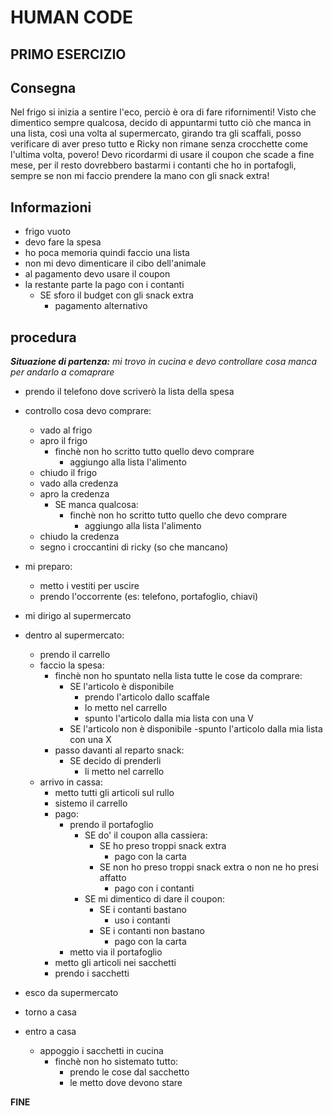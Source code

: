 # HUMAN CODE

## PRIMO ESERCIZIO

## Consegna

Nel frigo si inizia a sentire l'eco, perciò è ora di fare rifornimenti!
Visto che dimentico sempre qualcosa, decido di appuntarmi tutto ciò che manca in una lista, così una volta al supermercato, girando tra gli scaffali, posso verificare di aver preso tutto e Ricky non rimane senza crocchette come l'ultima volta, povero! Devo ricordarmi di usare il coupon che scade a fine mese, per il resto dovrebbero bastarmi i contanti che ho in portafogli, sempre se non mi faccio prendere la mano con gli snack extra!


## Informazioni

- frigo vuoto
- devo fare la spesa
- ho poca memoria quindi faccio una lista
- non mi devo dimenticare il cibo dell'animale
- al pagamento devo usare il coupon
- la restante parte la pago con i contanti
   - SE sforo il budget con gli snack extra
      - pagamento alternativo


## procedura

***Situazione di partenza:** mi trovo in cucina e devo controllare cosa manca per andarlo a comaprare*

- prendo il telefono dove scriverò la lista della spesa

- controllo cosa devo comprare:
   - vado al frigo
   - apro il frigo
      - finchè non ho scritto tutto quello devo comprare
         - aggiungo alla lista l'alimento
   - chiudo il frigo
   - vado alla credenza
   - apro la credenza
      - SE manca qualcosa:
         - finchè non ho scritto tutto quello che devo comprare
             - aggiungo alla lista l'alimento
   - chiudo la credenza
   - segno i croccantini di ricky (so che mancano)

- mi preparo:
   - metto i vestiti per uscire
   - prendo l'occorrente (es: telefono, portafoglio, chiavi)

- mi dirigo al supermercato

- dentro al supermercato:
   - prendo il carrello
   - faccio la spesa:
      - finchè non ho spuntato nella lista tutte le cose da comprare:
         - SE l'articolo è disponibile
             - prendo l'articolo dallo scaffale
             - lo metto nel carrello
             - spunto l'articolo dalla mia lista con una V
         - SE l'articolo non è disponibile
             -spunto l'articolo dalla mia lista con una X
      - passo davanti al reparto snack:
         - SE decido di prenderli
             - li metto nel carrello
   - arrivo in cassa:
      - metto tutti gli articoli sul rullo
      - sistemo il carrello
      - pago:
         - prendo il portafoglio
             - SE do' il coupon alla cassiera:
                 - SE ho preso troppi snack extra
                     - pago con la carta
                 - SE non ho preso troppi snack extra o non ne ho presi  affatto
                     - pago con i contanti
             - SE mi dimentico di dare il coupon:
                 - SE i contanti bastano
                     - uso i contanti
                 - SE i contanti non bastano
                     - pago con la carta 
         - metto via il portafoglio
      - metto gli articoli nei sacchetti
      - prendo i sacchetti
- esco da supermercato

- torno a casa

- entro a casa
   - appoggio i sacchetti in cucina
      - finchè non ho sistemato tutto:
         - prendo le cose dal sacchetto
         - le metto dove devono stare

**FINE**